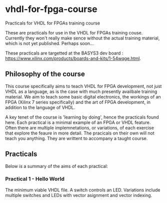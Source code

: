 # vhdl-for-fpga-course
Practicals for VHDL for FPGAs training course

These are practicals for use in the VHDL for FPGAs training couse. Currently they won't really make sence without the actual training material, which is not yet published. Perhaps soon...

These practicals are targetted at the BASYS3 dev board : https://www.xilinx.com/products/boards-and-kits/1-54wqge.html.

## Philosophy of the course

This course specifically aims to teach VHDL for FPGA development, not just VHDL as a language, as is the case with much presently availbale training material. We aim to teach some basic digital electronics, the workings of an FPGA (Xilinx 7 series specifically) and the art of FPGA development, in addition to the language of VHDL.

A key tenet of the course is 'learning by doing', hence the practicals found here. Each practical is a minimal example of an FPGA or VHDL feature. Often there are multiple implemnetations, or variations, of each exercise that explore the feaure in more detail. The pracicals on their own will not teach you anything. They are writtent to accompany a taught course.

## Practicals

Below is a summary of the aims of each practical:

### Practical 1 - Hello World

The minimum viable VHDL file. A switch controls an LED. Variations include multiple switches and LEDs with vector asignment and vector indexing.